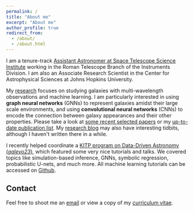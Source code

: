 ```yaml
---
permalink: /
title: "About me"
excerpt: "About me"
author_profile: true
redirect_from: 
  - /about/
  - /about.html
---
```


I am a tenure-track [Assistant Astronomer at Space Telescope Science Institute](https://www.stsci.edu/stsci-research/research-directory/john-f-wu) working in the Roman Telescope Branch of the Instruments Division. I am also an Associate Research Scientist in the Center for Astrophysical Sciences at Johns Hopkins University.

My [research](research/) focuses on studying galaxies with multi-wavelength observations and machine learning. I am particularly interested in using **graph neural networks** (GNNs) to represent galaxies amidst their large scale environments, and using **convolutional neural networks** (CNNs) to encode the connection between galaxy appearances and their other properties. Please take a look at [some recent selected papers](papers/) or my [up-to-date publication list](https://ui.adsabs.harvard.edu/user/libraries/sWDDqHsPT1up8qCFIHGdig). My [research blog](https://jwuphysics.substack.com/) may also have interesting tidbits, although I haven't written there in a while.

I recently helped coordinate a [KITP program on Data-Driven Astronomy (*galevo23*)](https://datadrivengalaxyevolution.github.io/), which featured some very nice tutorials and talks. We covered topics like simulation-based inference, GNNs, symbolic regression, probabilistic U-nets, and much more. All machine learning tutorials can be accessed on [Github](https://github.com/DataDrivenGalaxyEvolution/galevo23-tutorials/).


## Contact
Feel free to shoot me an [email](mailto:jowu@stsci.edu) or view a copy of my [curriculum vitae](files/JFWuCV.pdf).
